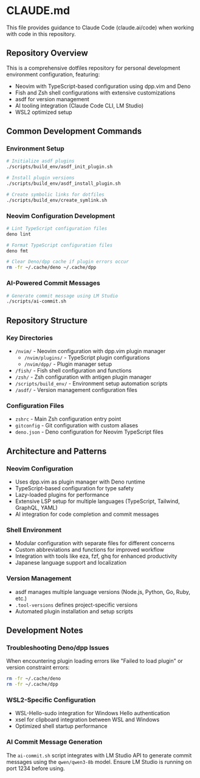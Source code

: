 # CLAUDE.md

This file provides guidance to Claude Code (claude.ai/code) when working with code in this repository.

## Repository Overview

This is a comprehensive dotfiles repository for personal development environment configuration, featuring:
- Neovim with TypeScript-based configuration using dpp.vim and Deno
- Fish and Zsh shell configurations with extensive customizations
- asdf for version management
- AI tooling integration (Claude Code CLI, LM Studio)
- WSL2 optimized setup

## Common Development Commands

### Environment Setup
```bash
# Initialize asdf plugins
./scripts/build_env/asdf_init_plugin.sh

# Install plugin versions
./scripts/build_env/asdf_install_plugin.sh

# Create symbolic links for dotfiles
./scripts/build_env/create_symlink.sh
```

### Neovim Configuration Development
```bash
# Lint TypeScript configuration files
deno lint

# Format TypeScript configuration files
deno fmt

# Clear Deno/dpp cache if plugin errors occur
rm -fr ~/.cache/deno ~/.cache/dpp
```

### AI-Powered Commit Messages
```bash
# Generate commit message using LM Studio
./scripts/ai-commit.sh
```

## Repository Structure

### Key Directories
- `/nvim/` - Neovim configuration with dpp.vim plugin manager
  - `/nvim/plugins/` - TypeScript plugin configurations
  - `/nvim/dpp/` - Plugin manager setup
- `/fish/` - Fish shell configuration and functions
- `/zsh/` - Zsh configuration with antigen plugin manager
- `/scripts/build_env/` - Environment setup automation scripts
- `/asdf/` - Version management configuration files

### Configuration Files
- `zshrc` - Main Zsh configuration entry point
- `gitconfig` - Git configuration with custom aliases
- `deno.json` - Deno configuration for Neovim TypeScript files

## Architecture and Patterns

### Neovim Configuration
- Uses dpp.vim as plugin manager with Deno runtime
- TypeScript-based configuration for type safety
- Lazy-loaded plugins for performance
- Extensive LSP setup for multiple languages (TypeScript, Tailwind, GraphQL, YAML)
- AI integration for code completion and commit messages

### Shell Environment
- Modular configuration with separate files for different concerns
- Custom abbreviations and functions for improved workflow
- Integration with tools like eza, fzf, ghq for enhanced productivity
- Japanese language support and localization

### Version Management
- asdf manages multiple language versions (Node.js, Python, Go, Ruby, etc.)
- `.tool-versions` defines project-specific versions
- Automated plugin installation and setup scripts

## Development Notes

### Troubleshooting Deno/dpp Issues
When encountering plugin loading errors like "Failed to load plugin" or version constraint errors:
```bash
rm -fr ~/.cache/deno
rm -fr ~/.cache/dpp
```

### WSL2-Specific Configuration
- WSL-Hello-sudo integration for Windows Hello authentication
- xsel for clipboard integration between WSL and Windows
- Optimized shell startup performance

### AI Commit Message Generation
The `ai-commit.sh` script integrates with LM Studio API to generate commit messages using the `qwen/qwen3-8b` model. Ensure LM Studio is running on port 1234 before using.